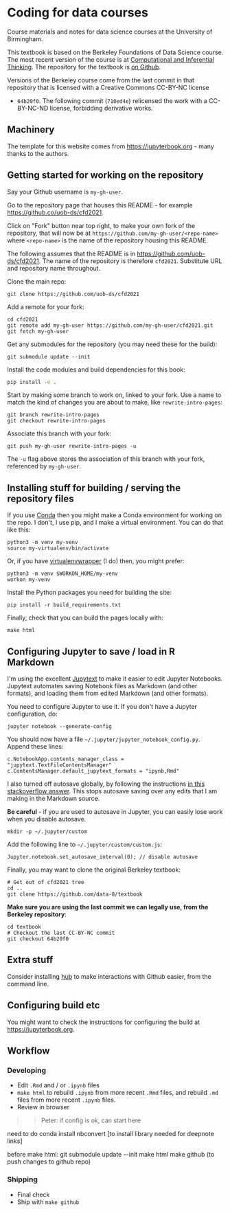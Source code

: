 # Coding for data courses

Course materials and notes for data science courses at the University of
Birmingham.

This textbook is based on the Berkeley Foundations of Data Science
course. The most recent version of the course is at [Computational and
Inferential Thinking](https://www.inferentialthinking.com).  The
repository for the textbook is [on
Github](https://github.com/data8/textbook).

Versions of the Berkeley course come from the last commit in that
repository that is licensed with a Creative Commons CC-BY-NC license
- `64b20f0`.  The following commit (`710ed4e`) relicensed the work
with a CC-BY-NC-ND license, forbidding derivative works.

## Machinery

The template for this website comes from <https://jupyterbook.org> - many
thanks to the authors.

## Getting started for working on the repository

Say your Github username is `my-gh-user`.

Go to the repository page that houses this README - for example <https://github.co/uob-ds/cfd2021>.

Click on "Fork" button near top right, to make your own fork of the
repository, that will now be at `https://github.com/my-gh-user/<repo-name>` where `<repo-name>` is the name of the repository housing this README.

The following assumes that the README is in
<https://github.com/uob-ds/cfd2021>.  The name of the repository is
therefore `cfd2021`.  Substitute URL and repository name throughout.

Clone the main repo:

```
git clone https://github.com/uob-ds/cfd2021
```

Add a remote for your fork:

```
cd cfd2021
git remote add my-gh-user https://github.com/my-gh-user/cfd2021.git
git fetch my-gh-user
```

Get any submodules for the repository (you may need these for the
build):

```
git submodule update --init
```

Install the code modules and build dependencies for this book:

```bash
pip install -e .
```

Start by making some branch to work on, linked to your fork.  Use
a name to match the kind of changes you are about to make, like
`rewrite-intro-pages`:

```
git branch rewrite-intro-pages
git checkout rewrite-intro-pages
```

Associate this branch with your fork:

```
git push my-gh-user rewrite-intro-pages -u
```

The `-u` flag above stores the association of this branch with your
fork, referenced by `my-gh-user`.

## Installing stuff for building / serving the repository files

If you use [Conda](https://conda.io/docs) then you might make a Conda
environment for working on the repo.  I don't, I use pip, and I make
a virtual environment.  You can do that like this:

```
python3 -m venv my-venv
source my-virtualenv/bin/activate
```

Or, if you have
[virtualenvwrapper](https://virtualenvwrapper.readthedocs.io/en/stable/)
(I do) then, you might prefer:

```
python3 -m venv $WORKON_HOME/my-venv
workon my-venv
```

Install the Python packages you need for building the site:

```
pip install -r build_requirements.txt
```

Finally, check that you can build the pages locally with:

```
make html
```

## Configuring Jupyter to save / load in R Markdown

I'm using the excellent [Jupytext](https://github.com/mwouts/jupytext)
to make it easier to edit Jupyter Notebooks.  Jupytext automates
saving Notebook files as Markdown (and other formats), and loading
them from edited Markdown (and other formats).

You need to configure Jupyter to use it.  If you don't have a Jupyter
configuration, do:

```
jupyter notebook --generate-config
```

You should now have a file `~/.jupyter/jupyter_notebook_config.py`.
Append these lines:

```
c.NotebookApp.contents_manager_class = "jupytext.TextFileContentsManager"
c.ContentsManager.default_jupytext_formats = "ipynb,Rmd"
```

I also turned off autosave globally, by following the instructions [in
this stackoverflow answer](https://stackoverflow.com/a/45980165).
This stops autosave saving over any edits that I am making in the
Markdown source.

**Be careful** - if you are used to autosave in Jupyter, you can
easily lose work when you disable autosave.

```
mkdir -p ~/.jupyter/custom
```

Add the following line to `~/.jupyter/custom/custom.js`:

```
Jupyter.notebook.set_autosave_interval(0); // disable autosave
```

Finally, you may want to clone the original Berkeley textbook:

```
# Get out of cfd2021 tree
cd ..
git clone https://github.com/data-8/textbook
```

**Make sure you are using the last commit we can legally use, from the
Berkeley repository**:

```
cd textbook
# Checkout the last CC-BY-NC commit
git checkout 64b20f0
```

## Extra stuff

Consider installing [hub](https://github.com/github/hub) to make
interactions with Github easier, from the command line.

## Configuring build etc

You might want to check the instructions for configuring the build at
<https://jupyterbook.org>.

## Workflow

### Developing

* Edit `.Rmd` and / or `.ipynb` files
* `make html` to rebuild `.ipynb` from more recent `.Rmd`
  files, and rebuild `.md` files from more recent `.ipynb` files.
* Review in browser

>> Peter: if config is ok, can start here

need to do
conda install nbconvert
[to install library needed for deepnote links]

before make html:
git submodule update --init
make html
make github
(to push changes to github repo)

### Shipping

* Final check
* Ship with `make github`
